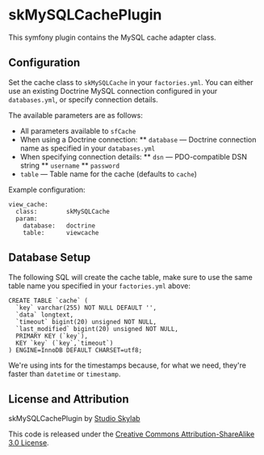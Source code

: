 skMySQLCachePlugin
==================

This symfony plugin contains the MySQL cache adapter class.



Configuration
-------------

Set the cache class to `skMySQLCache` in your `factories.yml`. You can either use an existing Doctrine MySQL connection configured in your `databases.yml`, or specify connection details.

The available parameters are as follows:

* All parameters available to `sfCache`
* When using a Doctrine connection:
** `database` — Doctrine connection name as specified in your `databases.yml`
* When specifying connection details:
** `dsn` — PDO-compatible DSN string
** `username`
** `password`
* `table` — Table name for the cache (defaults to `cache`)

Example configuration:

    view_cache:
      class:        skMySQLCache
      param:
        database:   doctrine
        table:      viewcache



Database Setup
--------------

The following SQL will create the cache table, make sure to use the same table name you specified in your `factories.yml` above:

    CREATE TABLE `cache` (
      `key` varchar(255) NOT NULL DEFAULT '',
      `data` longtext,
      `timeout` bigint(20) unsigned NOT NULL,
      `last_modified` bigint(20) unsigned NOT NULL,
      PRIMARY KEY (`key`),
      KEY `key` (`key`,`timeout`)
    ) ENGINE=InnoDB DEFAULT CHARSET=utf8;

We're using ints for the timestamps because, for what we need, they're faster than `datetime` or `timestamp`.



License and Attribution
-----------------------

skMySQLCachePlugin by [Studio Skylab](http://www.studioskylab.com)

This code is released under the [Creative Commons Attribution-ShareAlike 3.0 License](http://creativecommons.org/licenses/by-sa/3.0/).